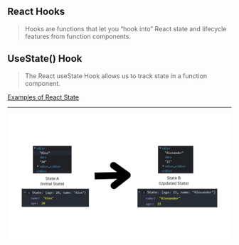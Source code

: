 ## React Hooks

> Hooks are functions that let you “hook into” React state and lifecycle features from function components.

## UseState() Hook

> The React useState Hook allows us to track state in a function component.

[Examples of React State](https://codesandbox.io/s/clever-mayer-84nrtc?file=/src/App.js)

---

![state](https://raw.githubusercontent.com/Sashi445/fsd-ug3/main/images/State.png)
